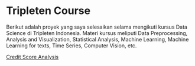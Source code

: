 # Tripleten Course

Berikut adalah proyek yang saya selesaikan selama mengikuti kursus Data Science di Tripleten Indonesia. Materi kursus meliputi Data Preprocessing, Analysis and Visualization, Statistical Analysis, Machine Learning, Machine Learning for texts, Time Series, Computer Vision, etc.

[Credit Score Analysis](../../Credit-Score-Analysis)
